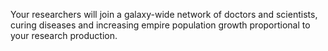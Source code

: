 Your researchers will join a galaxy-wide network of doctors and scientists, curing diseases and increasing empire population growth proportional to your research production.